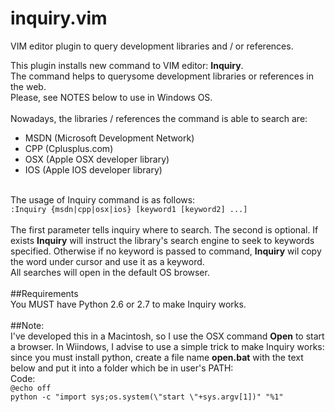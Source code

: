 # inquiry.vim
VIM editor plugin to query development libraries and / or references.

This plugin installs new command to VIM editor: <b>Inquiry</b>.<br>
The command helps to querysome development libraries or references in the web.<br>
Please, see NOTES below to use in Windows OS.<br><br>
Nowadays, the libraries / references the command is able to search are:<br>
<ul>
  <li>MSDN (Microsoft Development Network)</li>
  <li>CPP (Cplusplus.com)</li>
  <li>OSX (Apple OSX developer library)</li>
  <li>IOS (Apple IOS developer library)</li>
</ul>
<br>
The usage of Inquiry command is as follows:<br>
<code>:Inquiry {msdn|cpp|osx|ios} [keyword1 [keyword2] ...]</code><br>
<br>
The first parameter tells inquiry where to search.
The second is optional. If exists <b>Inquiry</b> will instruct the library's search engine to seek to keywords specified. Otherwise if no keyword is passed to command, <b>Inquiry</b> wil copy the word under cursor and use it as a keyword.<br>
All searches will open in the default OS browser.<br>
<br>
##Requirements<br>
You MUST have Python 2.6 or 2.7 to make Inquiry works.<br>
<br>
##Note:<br>
I've developed this in a Macintosh, so I use the OSX command <b>Open</b> to start a browser.
In Wiindows, I advise to use a simple trick to make Inquiry works:
since you must install python, create a file name  <b>open.bat</b> with the text below and put it into a folder which be in user's PATH:<br>
Code:<br>
<code>@echo off</code><br>
<code>python -c "import sys;os.system(\"start \"+sys.argv[1])" "%1"</code><br>


